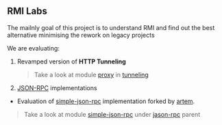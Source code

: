 ## RMI Labs

The mailnly goal of this project is to understand RMI and find out the best alternative minimising the rework on legacy projects

We are evaluating:

1. Revamped version of **HTTP Tunneling**
   > Take a look at module [proxy](https://github.com/bsorrentino/java.RMI.labs/tree/develop/tunneling/proxy) in [tunneling](https://github.com/bsorrentino/java.RMI.labs/tree/develop/tunneling)
2. [JSON-RPC](https://www.jsonrpc.org/specification) implementations
 * Evaluation of [simple-json-rpc](https://github.com/bsorrentino/simple-json-rpc) implementation forked by [artem](https://github.com/arteam/simple-json-rpc).
  > Take a look at module [simple-json-rpc](https://github.com/bsorrentino/java.RMI.labs/tree/develop/json-rpc/simple-json-rpc) under [jason-rpc](https://github.com/bsorrentino/java.RMI.labs/tree/develop/json-rpc) parent
